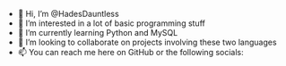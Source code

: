 - 👋 Hi, I’m @HadesDauntless
- 👀 I’m interested in a lot of basic programming stuff
- 🌱 I’m currently learning Python and MySQL
- 💞️ I’m looking to collaborate on projects involving these two languages
- 📫 You can reach me here on GitHub or the following socials:

<!---
HadesDauntless/HadesDauntless is a ✨ special ✨ repository because its `README.md` (this file) appears on your GitHub profile.
You can click the Preview link to take a look at your changes.
--->
